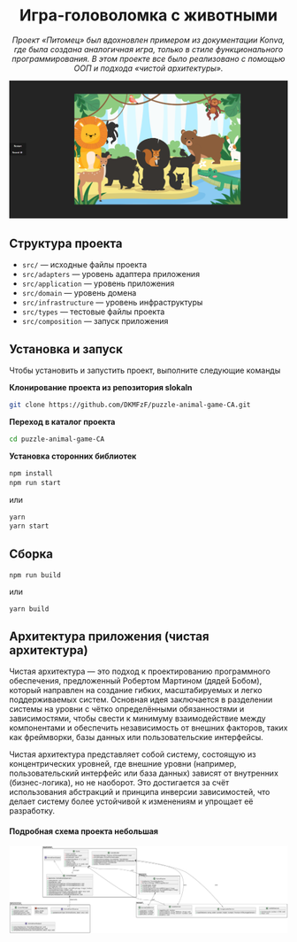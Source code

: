 <h1 align="center">Игра-головоломка с животными</h1>
<p align="center">
 <em>Проект «Питомец» был вдохновлен примером из документации Konva, где была создана аналогичная игра, только в стиле функционального программирования. В этом проекте все было реализовано с помощью ООП и подхода «чистой архитектуры».</em>
</p>

![экран приложения](./app_screen.png)

## Структура проекта

- ```src/``` — исходные файлы проекта
- ```src/adapters``` — уровень адаптера приложения
- ```src/application``` — уровень приложения
- ```src/domain``` — уровень домена
- ```src/infrastructure``` — уровень инфраструктуры
- ```src/types``` — тестовые файлы проекта
- ```src/composition``` — запуск приложения

## Установка и запуск

Чтобы установить и запустить проект, выполните следующие команды

**Клонирование проекта из репозитория slokaln**
```Bash
git clone https://github.com/DKMFzF/puzzle-animal-game-CA.git
```

**Переход в каталог проекта**
```Bash
cd puzzle-animal-game-CA
```

**Установка сторонних библиотек**
```Bash
npm install
npm run start
```

или

```Bash
yarn
yarn start
```

## Сборка

```
npm run build
```

или

```
yarn build
```

## Архитектура приложения (чистая архитектура)
 Чистая архитектура — это подход к проектированию программного обеспечения, предложенный Робертом Мартином (дядей Бобом), который направлен на создание гибких, масштабируемых и легко поддерживаемых систем. Основная идея заключается в разделении системы на уровни с чётко определёнными обязанностями и зависимостями, чтобы свести к минимуму взаимодействие между компонентами и обеспечить независимость от внешних факторов, таких как фреймворки, базы данных или пользовательские интерфейсы. 

 Чистая архитектура представляет собой систему, состоящую из концентрических уровней, где внешние уровни (например, пользовательский интерфейс или база данных) зависят от внутренних (бизнес-логика), но не наоборот.  Это достигается за счёт использования абстракций и принципа инверсии зависимостей, что делает систему более устойчивой к изменениям и упрощает её разработку.

#### Подробная схема проекта небольшая

![uml](./uml.png)